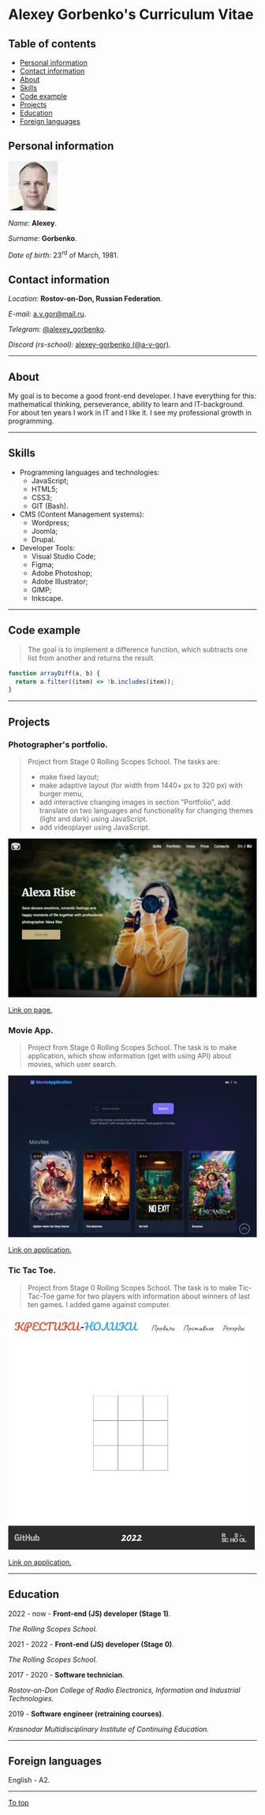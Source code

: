 # Alexey Gorbenko's Curriculum Vitae

## Table of contents

  - [Personal information](#personal-information)
  - [Contact information](#contact-information)
  - [About](#about)
  - [Skills](#skills)
  - [Code example](#code-example)
  - [Projects](#projects)
  - [Education](#education)
  - [Foreign languages](#foreign-languages)

## Personal information

![Alexey Gorbenko photo](./assets/img/photo.jpg)

_Name:_ **Alexey**.

_Surname:_ **Gorbenko**.

_Date of birth:_ 23<sup>rd</sup> of March, 1981.

## Contact information

_Location:_ **Rostov-on-Don, Russian Federation**.

_E-mail:_ [a.v.gor@mail.ru](mailto:a.v.gor@mail.ru).

_Telegram:_ [@alexey_gorbenko](https://t.me/alexey_gorbenko).

_Discord (rs-school):_ [alexey-gorbenko (@a-v-gor)](https://discordapp.com/users/873419814985674802/).

***

## About

My goal is to become a good front-end developer. I have everything for this: mathematical thinking, perseverance, ability to learn and IT-background. For about ten years I work in IT and I like it. I see my professional growth in programming.

***

## Skills

- Programming languages and technologies:
  - JavaScript;
  - HTML5;
  - CSS3;
  - GIT (Bash).
- CMS (Content Management systems):
  - Wordpress;
  - Joomla;
  - Drupal.
- Developer Tools:
  - Visual Studio Code;
  - Figma;
  - Adobe Photoshop;
  - Adobe Illustrator;
  - GIMP;
  - Inkscape.

***

## Code example

> The goal is to implement a difference function, which subtracts one list from another and returns the result.

```js
function arrayDiff(a, b) {
  return a.filter((item) => !b.includes(item));
}
```

***

## Projects

### Photographer's portfolio.

> Project from Stage 0 Rolling Scopes School. The tasks are:
> - make fixed layout;
> - make adaptive layout (for width from 1440+ px to 320 px) with burger menu,
> - add interactive changing images in section "Portfolio", add translate on two languages and functionality for changing themes (light and dark) using JavaScript.
> - add videoplayer using JavaScript.

[![Portfolio screenshot](./assets/img/portfolio.jpg)](https://rolling-scopes-school.github.io/a-v-gor-JSFEPRESCHOOL/portfolio/)

[Link on page.](https://rolling-scopes-school.github.io/a-v-gor-JSFEPRESCHOOL/portfolio/)

### Movie App.

> Project from Stage 0 Rolling Scopes School. The task is to make application, which show information (get with using API) about movies, which user search.

[![Movie App screenshot](./assets/img/movie-app.jpg)](https://rolling-scopes-school.github.io/a-v-gor-JSFEPRESCHOOL/movie-app/)

[Link on application.](https://rolling-scopes-school.github.io/a-v-gor-JSFEPRESCHOOL/movie-app/)

### Tic Tac Toe.

> Project from Stage 0 Rolling Scopes School. The task is to make Tic-Tac-Toe game for two players with information about winners of last ten games. I added game against computer.

[![Tic Tac Toe screenshot](./assets/img/tic-tac-toe.jpg)](https://rolling-scopes-school.github.io/a-v-gor-JSFEPRESCHOOL/tic-tac-toe/)

[Link on application.](https://rolling-scopes-school.github.io/a-v-gor-JSFEPRESCHOOL/tic-tac-toe/)

***

## Education

2022 - now - **Front-end (JS) developer (Stage 1)**.

_The Rolling Scopes School._

2021 - 2022 - **Front-end (JS) developer (Stage 0)**.

_The Rolling Scopes School._

2017 - 2020 - **Software technician**.

_Rostov-on-Don College of Radio Electronics, Information and Industrial Technologies._

2019 - **Software engineer (retraining courses)**.

_Krasnodar Multidisciplinary Institute of Continuing Education._

***

## Foreign languages
English - A2.

***
[To top](#alexey-gorbenkos-curriculum-vitae)
